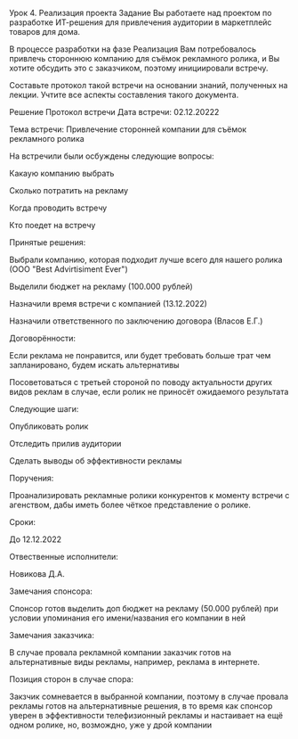 Урок 4. Реализация проекта
Задание
Вы работаете над проектом по разработке ИТ-решения для привлечения аудитории в маркетплейс товаров для дома.

В процессе разработки на фазе Реализация Вам потребовалось привлечь стороннюю компанию для съёмок рекламного ролика, и Вы хотите обсудить это с заказчиком, поэтому инициировали встречу.

Составьте протокол такой встречи на основании знаний, полученных на лекции. Учтите все аспекты составления такого документа.

Решение
Протокол встречи
Дата встречи: 02.12.20222

Тема встречи: Привлечение сторонней компании для съёмок рекламного ролика

На встречили были осбуждены следующие вопросы:

Какаую компанию выбрать

Сколько потратить на рекламу

Когда проводить встречу

Кто поедет на встречу

Принятые решения:

Выбрали компанию, которая подходит лучше всего для нашего ролика (ООО "Best Advirtisiment Ever")

Выделили бюджет на рекламу (100.000 рублей)

Назначили время встречи с компанией (13.12.2022)

Назначили ответственного по заключению договора (Власов Е.Г.)

Договорённости:

Если реклама не понравится, или будет требовать больше трат чем запланировано, будем искать альтернативы

Посоветоваться с третьей стороной по поводу актуальности других видов реклам в случае, если ролик не приносёт ожидаемого результата

Следующие шаги:

Опубликовать ролик

Отследить прилив аудитории

Сделать выводы об эффективности рекламы

Поручения:

Проанализировать рекламные ролики конкурентов к моменту встречи с агенством, дабы иметь более чёткое представление о ролике.

Сроки:

До 12.12.2022

Отвественные исполнители:

Новикова Д.А.

Замечания спонсора:

Спонсор готов выделить доп бюджет на рекламу (50.000 рублей) при условии упоминания его имени/названия его компании в ней

Замечания заказчика:

В случае провала рекламной компании заказчик готов на альтернативные виды рекламы, например, реклама в интернете.

Позиция сторон в случае спора:

Закзчик сомневается в выбранной компании, поэтому в случае провала рекламы готов на альтернативные решения, в то время как спонсор уверен в эффективности телефизионный рекламы и настаивает на ещё одном ролике, но, возмождно, уже у дрой компании
